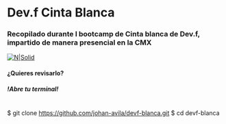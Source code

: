 # Dev.f Cinta Blanca
### Recopilado durante l bootcamp de Cinta blanca de Dev.f, impartido de manera presencial en la CMX

[![N|Solid](https://devf-website.s3.amazonaws.com/static/assets/img/devf-cursos-remotos.png)](https://devf.la)

#### ¿Quieres revisarlo?
##### !Abre tu terminal!
#
#

$ git clone https://github.com/johan-avila/devf-blanca.git
$ cd devf-blanca

